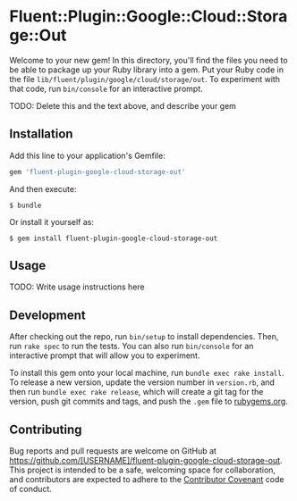 # Fluent::Plugin::Google::Cloud::Storage::Out

Welcome to your new gem! In this directory, you'll find the files you need to be able to package up your Ruby library into a gem. Put your Ruby code in the file `lib/fluent/plugin/google/cloud/storage/out`. To experiment with that code, run `bin/console` for an interactive prompt.

TODO: Delete this and the text above, and describe your gem

## Installation

Add this line to your application's Gemfile:

```ruby
gem 'fluent-plugin-google-cloud-storage-out'
```

And then execute:

    $ bundle

Or install it yourself as:

    $ gem install fluent-plugin-google-cloud-storage-out

## Usage

TODO: Write usage instructions here

## Development

After checking out the repo, run `bin/setup` to install dependencies. Then, run `rake spec` to run the tests. You can also run `bin/console` for an interactive prompt that will allow you to experiment.

To install this gem onto your local machine, run `bundle exec rake install`. To release a new version, update the version number in `version.rb`, and then run `bundle exec rake release`, which will create a git tag for the version, push git commits and tags, and push the `.gem` file to [rubygems.org](https://rubygems.org).

## Contributing

Bug reports and pull requests are welcome on GitHub at https://github.com/[USERNAME]/fluent-plugin-google-cloud-storage-out. This project is intended to be a safe, welcoming space for collaboration, and contributors are expected to adhere to the [Contributor Covenant](contributor-covenant.org) code of conduct.


